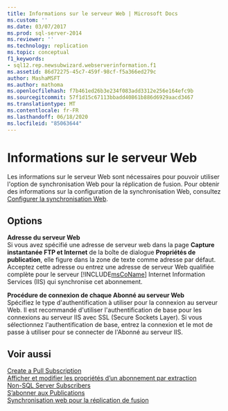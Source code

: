 ```yaml
---
title: Informations sur le serveur Web | Microsoft Docs
ms.custom: ''
ms.date: 03/07/2017
ms.prod: sql-server-2014
ms.reviewer: ''
ms.technology: replication
ms.topic: conceptual
f1_keywords:
- sql12.rep.newsubwizard.webserverinformation.f1
ms.assetid: 86d72275-45c7-459f-98cf-f5a366ed279c
author: MashaMSFT
ms.author: mathoma
ms.openlocfilehash: f7b461ed26b3e234f083add3312e256e164efc9b
ms.sourcegitcommit: 57f1d15c67113bbadd40861b886d6929aacd3467
ms.translationtype: MT
ms.contentlocale: fr-FR
ms.lasthandoff: 06/18/2020
ms.locfileid: "85063644"
---
```

# <a name="web-server-information"></a>Informations sur le serveur Web
  Les informations sur le serveur Web sont nécessaires pour pouvoir utiliser l'option de synchronisation Web pour la réplication de fusion. Pour obtenir des informations sur la configuration de la synchronisation Web, consultez [Configurer la synchronisation Web](configure-web-synchronization.md).  
  
## <a name="options"></a>Options  
 **Adresse du serveur Web**  
 Si vous avez spécifié une adresse de serveur web dans la page **Capture instantanée FTP et Internet** de la boîte de dialogue **Propriétés de publication**, elle figure dans la zone de texte comme adresse par défaut. Acceptez cette adresse ou entrez une adresse de serveur Web qualifiée complète pour le serveur [!INCLUDE[msCoName](../../includes/msconame-md.md)] Internet Information Services (IIS) qui synchronise cet abonnement.  
  
 **Procédure de connexion de chaque Abonné au serveur Web**  
 Spécifiez le type d'authentification à utiliser pour la connexion au serveur Web. Il est recommandé d'utiliser l'authentification de base pour les connexions au serveur IIS avec SSL (Secure Sockets Layer). Si vous sélectionnez I'authentification de base, entrez la connexion et le mot de passe à utiliser pour se connecter de l'Abonné au serveur IIS.  
  
## <a name="see-also"></a>Voir aussi  
 [Create a Pull Subscription](create-a-pull-subscription.md)   
 [Afficher et modifier les propriétés d’un abonnement par extraction](view-and-modify-pull-subscription-properties.md)   
 [Non-SQL Server Subscribers](non-sql/non-sql-server-subscribers.md)   
 [S’abonner aux Publications](subscribe-to-publications.md)   
 [Synchronisation web pour la réplication de fusion](web-synchronization-for-merge-replication.md)  
  
  
